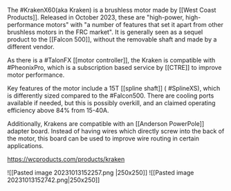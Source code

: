 The #KrakenX60(aka Kraken) is a brushless motor made by [[West Coast Products]]. Released in October 2023, these are "high-power, high-performance motors" with "a number of features that set it apart from other brushless motors in the FRC market". It is generally seen as a sequel product to the [[Falcon 500]], without the removable shaft and made by a different vendor.

As there is a #TalonFX [[motor controller]], the Kraken is compatible with #PheonixPro, which is a subscription based service by [[CTRE]] to improve motor performance.

Key features of the motor include a 15T [[spline shaft]] ( #SplineXS), which is differently sized compared to the #Falcon500. There are cooling ports available if needed, but this is possibly overkill, and an claimed operating efficiency above 84% from 15-40A.

Additionally, Krakens are compatible with an [[Anderson PowerPole]] adapter board. Instead of having wires which directly screw into the back of the motor, this board can be used to improve wire routing in certain applications.

https://wcproducts.com/products/kraken

![[Pasted image 20231013152257.png |250x250]]
![[Pasted image 20231013152742.png|250x250]]